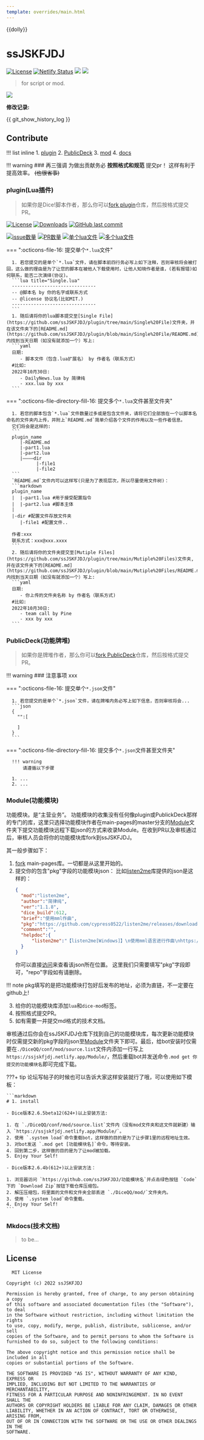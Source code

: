 ```yaml
---
template: overrides/main.html
---
```


{{dolly}}

# ssJSKFJDJ

[![License](https://img.shields.io/github/license/ssJSKFJDJ/.github.svg)](http://www.gnu.org/licenses)
[![Netlify Status](https://api.netlify.com/api/v1/badges/9452c174-42c2-44b3-b3e5-90e79fda77c4/deploy-status)](https://ssjskfjdj.netlify.app/)
[![](https://img.shields.io/badge/☃️ssJSKFJDJ♬-971050440-blue)](https://jq.qq.com/?_wv=1027&k=y81MmDpz)
[![](https://img.shields.io/badge/team-Dice!-black)](https://github.com/orgs/ssJSKFJDJ/teams/dice/repositories)
<!-- [![](https://img.shields.io/badge/team-OlivaOS-black)](https://github.com/orgs/ssJSKFJDJ/teams/olivaos/repositories) -->

> for script or mod.

<img src="https://ghchart.rshah.org/cypress0522" />

**修改记录:**

{{ git_show_history_log }}

## Contribute

!!! list inline
    1. [plugin](./#pluginlua)
    2. [PublicDeck](./#publicdeck)
    3. [mod](./#module)
    4. [docs](./#mkdocs)

!!! warning
    ### 再三强调
    为做出贡献务必 **按照格式和规范** 提交pr！
    这样有利于提高效率。
    ~~(也很省事)~~

### plugin(Lua插件)

> 如果你是Dice!脚本作者，那么你可以[fork plugin](https://github.com/ssJSKFJDJ/plugin/fork)仓库，然后按格式提交PR。

[![License](https://img.shields.io/github/license/ssJSKFJDJ/plugin.svg)](http://www.gnu.org/licenses)
[![Downloads](https://img.shields.io/github/downloads/ssJSKFJDJ/plugin/total.svg)](https://github.com/ssJSKFJDJ/plugin/releases)
[![GitHub last commit](https://img.shields.io/github/last-commit/ssJSKFJDJ/plugin.svg)](https://github.com/ssJSKFJDJ/plugin/commits)

[![issue数量](https://img.shields.io/github/issues/ssJSKFJDJ/plugin.svg)](https://github.com/ssJSKFJDJ/plugin/issues)
[![PR数量](https://img.shields.io/github/issues-pr/ssJSKFJDJ/plugin.svg)](https://github.com/ssJSKFJDJ/plugin/pulls)
[![单个lua文件](https://img.shields.io/github/directory-file-count/ssJSKFJDJ/plugin/Single%20File?extension=lua&label=Single%20Lua%20File&type=file)](https://github.com/ssJSKFJDJ/plugin/tree/main/Single%20File)
[![多个lua文件](https://img.shields.io/github/directory-file-count/ssJSKFJDJ/plugin/Mutiple%20Files?label=Mutiple%20lua%20File&type=dir)](https://github.com/ssJSKFJDJ/plugin/tree/main/Single%20File)

=== ":octicons-file-16: 提交单个`*.lua`文件"

      1. 若您提交的是单个`*.lua`文件，请在脚本前四行务必写上如下注释，否则审核将会被打回，这么做的理由是为了让您的脚本在被他人下载使用时，让他人知晓作者是谁，(若有报错)如何联系，能否二次演绎(协议)。
      ```lua title="Single.lua"
      -------------------------------
      -- @脚本名 by 你的名字或联系方式
      -- @license 协议名(比如MIT.)
      -------------------------------
      ```
      1. 随后请将你的lua脚本提交至[Single File](https://github.com/ssJSKFJDJ/plugin/tree/main/Single%20File)文件夹，并在该文件夹下的[README.md](https://github.com/ssJSKFJDJ/plugin/blob/main/Single%20File/README.md)内找到当天日期（如没有就添加一个）写上:
      ```yaml
      日期:
         - 脚本文件（包含.lua扩展名） by 作者名（联系方式)
      #比如:
      2022年10月30日:
         - DailyNews.lua by 简律纯
         - xxx.lua by xxx
      ```

=== ":octicons-file-directory-fill-16: 提交多个`*.lua`文件甚至文件夹"

      1. 若您的脚本包含`*.lua`文件数量过多或是包含文件夹，请将它们全部放在一个以脚本名命名的文件夹内上传，并附上`README.md`简单介绍各个文件的作用以及一些作者信息。
      它们将会是这样的:
      ```
      plugin_name
         |-README.md
         |-part1.lua
         |-part2.lua
         |————dir
               |-file1
               |-file2
      ```
      `README.md`文件内可以这样写(只是为了表现层次，所以尽量使用文件树)：
      ```markdown
      plugin_name
      |  |-part1.lua #用于接受配置指令
      |  |-part2.lua #脚本主体
      |
      |-dir #配置文件存放文件夹
         |-file1 #配置文件..
      
      作者:xxx
      联系方式：xxx@xxx.xxxx
      ```
      2. 随后请将你的文件夹提交至[Mutiple Files](https://github.com/ssJSKFJDJ/plugin/tree/main/Mutiple%20Files)文件夹,并在该文件夹下的[README.md](https://github.com/ssJSKFJDJ/plugin/blob/main/Mutiple%20Files/README.md)内找到当天日期（如没有就添加一个）写上:
      ```yaml
      日期:
         - 你上传的文件夹名称 by 作者名（联系方式)
      #比如:
      2022年10月30日:
         - team call by Pine
         - xxx by xxx
      ```

### PublicDeck(功能牌堆)

> 如果你是牌堆作者，那么你可以[fork PublicDeck](https://github.com/ssJSKFJDJ/PublicDeck)仓库，然后按格式提交PR。

!!! warning
    ### 注意事项
    xxx

=== ":octicons-file-16: 提交单个`*.json`文件"

      1. 若您提交的是单个`*.json`文件，请在牌堆内务必写上如下信息，否则审核将会...
      ```json
      {
        "":[
        
        ]
      }
      ```

=== ":octicons-file-directory-fill-16: 提交多个`*.json`文件甚至文件夹"

      !!! warning
          请遵循以下步骤

      1. ...
      2. ...

### Module(功能模块)

功能模块。是“主营业务”。
功能模块的收集没有任何像plugin或PublickDeck那样的专门的库，这里只选择功能模块作者在main-pages的master分支的[Module](https://github.com/ssJSKFJDJ/main-pages/tree/master/docs/Module)文件夹下提交功能模块远程下载json的方式来收录Module。在收到PR以及审核通过后，审核人员会将你的功能模块库fork到ssJSKFJDJ。

其一般步骤如下：
1. [fork](https://github.com/ssJSKFJDJ/main-pages/fork) main-pages库。一切都是从这里开始的。
2. 提交你的包含"pkg"字段的功能模块json：
   比如[listen2me](https://github.com/ssJSKFJDJ/listen2me)库提供的json是这样的：
   ```json
   {
     "mod":"listen2me",
     "author":"简律纯",
     "ver":"1.1.8",
     "dice_build":612,
     "brief":"使用mml作曲",
     "pkg":"https://github.com/cypress0522/listen2me/releases/download/v1.1.8/listen2me_v1.1.8.zip",
     "comment":"",
     "helpdoc":{
         "listen2me":"【listen2me[Windows]】\n使用mml语言进行作曲\nhttps://github.com/cypress0522/listen2me"
     }
   }
   ```
   你可以直接[访问](https://github.com/ssJSKFJDJ/main-pages/blob/master/docs/Module/listen2me)来查看该json所在位置。
   这里我们只需要填写"pkg"字段即可，"repo"字段如有请删除。
   
!!! note
    pkg填写的是把功能模块打包好后发布的地址，必须为直链，不一定要在github上!

3. 给你的功能模块库添加`lua`和`dice-mod`标签。
4. 按照格式提交PR。
5. 如有需要一并提交md格式的技术文档。

审核通过后你会在ssJSKFJDJ仓库下找到自己的功能模块库，每次更新功能模块时仅需提交新的pkg字段的json至[Module](https://github.com/ssJSKFJDJ/main-pages/tree/master/docs/Module)文件夹下即可。最后，给bot安装时仅需要在`./DiceQQ/conf/mod/source.list`文件内添加一行写上`https://ssjskfjdj.netlify.app/Module/`，然后重载bot并发送命令`.mod get 你提交的功能模块名`即可完成下载。

???+ tip
    论坛写帖子的时候也可以告诉大家这样安装就行了哦，可以使用如下模板：

    ```markdown
    # 1. install

    - Dice版本2.6.5beta12(624+)以上安装方法:

    1. 在 `./DiceQQ/conf/mod/source.list`文件内（没有mod文件夹和这文件就新建）输入 `https://ssjskfjdj.netlify.app/Module/`。
    2. 使用 `.system load`命令重载bot，这样做的目的是为了让步骤1里的远程地址生效。
    3. 对bot发送 `.mod get [功能模块名]`命令，等待安装。
    4. 回到第二步，这样做的目的是为了让mod被加载。
    5. Enjoy Your Self!

    - Dice版本2.6.4b(612+)以上安装方法：

    1. 浏览器访问 `https://github.com/ssJSKFJDJ/功能模块名`并点击绿色按钮 `Code`下的 `Download Zip`按钮下载仓库压缩包。
    2. 解压压缩包，将里面的文件和文件夹全部丢进 `./DiceQQ/mod/`文件夹内。
    3. 使用 `.system load`命令重载。
    4. Enjoy Your Self!
    ```

### Mkdocs(技术文档)

> to be...

## License

```
  MIT License

Copyright (c) 2022 ssJSKFJDJ

Permission is hereby granted, free of charge, to any person obtaining a copy
of this software and associated documentation files (the "Software"), to deal
in the Software without restriction, including without limitation the rights
to use, copy, modify, merge, publish, distribute, sublicense, and/or sell
copies of the Software, and to permit persons to whom the Software is
furnished to do so, subject to the following conditions:

The above copyright notice and this permission notice shall be included in all
copies or substantial portions of the Software.

THE SOFTWARE IS PROVIDED "AS IS", WITHOUT WARRANTY OF ANY KIND, EXPRESS OR
IMPLIED, INCLUDING BUT NOT LIMITED TO THE WARRANTIES OF MERCHANTABILITY,
FITNESS FOR A PARTICULAR PURPOSE AND NONINFRINGEMENT. IN NO EVENT SHALL THE
AUTHORS OR COPYRIGHT HOLDERS BE LIABLE FOR ANY CLAIM, DAMAGES OR OTHER
LIABILITY, WHETHER IN AN ACTION OF CONTRACT, TORT OR OTHERWISE, ARISING FROM,
OUT OF OR IN CONNECTION WITH THE SOFTWARE OR THE USE OR OTHER DEALINGS IN THE
SOFTWARE.
```
